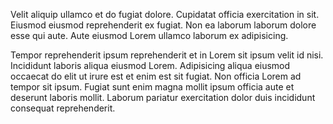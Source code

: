 Velit aliquip ullamco et do fugiat dolore. Cupidatat officia exercitation in sit. Eiusmod eiusmod reprehenderit ex fugiat. Non ea laborum laborum dolore esse qui aute. Aute eiusmod Lorem ullamco laborum ex adipisicing.

Tempor reprehenderit ipsum reprehenderit et in Lorem sit ipsum velit id nisi. Incididunt laboris aliqua eiusmod Lorem. Adipisicing aliqua eiusmod occaecat do elit ut irure est et enim est sit fugiat. Non officia Lorem ad tempor sit ipsum. Fugiat sunt enim magna mollit ipsum officia aute et deserunt laboris mollit. Laborum pariatur exercitation dolor duis incididunt consequat reprehenderit.
